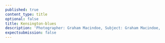 ```yaml
---
published: true
content_type: title
optional: false
title: Kensington-blues
description: 'Photographer: Graham Macindoe, Subject: Graham Macindoe, Audience: Susan Stellin, Expert context: Susan Stellin'
expectsubmission: false
---
```

